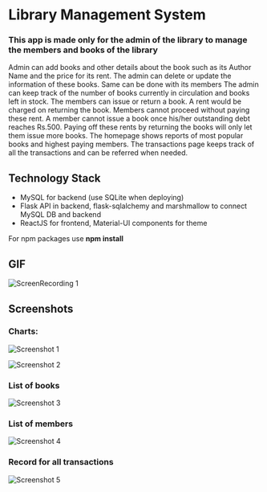 # Library Management System
### This app is made only for the admin of the library to manage the members and books of the library
Admin can add books and other details about the book such as its Author Name and the price for its
rent. The admin can delete or update the information of these books. Same can be done with its members
The admin can keep track of the number of books currently in circulation and books left in stock.
The members can issue or return a book. A rent would be charged on returning the book. Members cannot
proceed without paying these rent. A member cannot issue a book once his/her outstanding debt reaches 
Rs.500. Paying off these rents by returning the books will only let them issue more books. The homepage
shows reports of most popular books and highest paying members. The transactions page keeps track of
all the transactions and can be referred when needed.


## Technology Stack
- MySQL for backend (use SQLite when deploying)
- Flask API in backend, flask-sqlalchemy and marshmallow to connect MySQL DB and backend
- ReactJS for frontend, Material-UI components for theme


For npm packages use **npm install**


## GIF

![ScreenRecording 1](https://github.com/kakarot98/library-management/tree/main/screenshots/ScreenRecording1.gif)


## Screenshots

### Charts:
![Screenshot 1](https://github.com/kakarot98/library-management/tree/main/screenshots/Screenshot1.png)

![Screenshot 2](https://github.com/kakarot98/library-management/tree/main/screenshots/Screenshot2.png)

### List of books
![Screenshot 3](https://github.com/kakarot98/library-management/tree/main/screenshots/Screenshot3.png)

### List of members
![Screenshot 4](https://github.com/kakarot98/library-management/tree/main/screenshots/Screenshot4.png)

### Record for all transactions
![Screenshot 5](https://github.com/kakarot98/library-management/tree/main/screenshots/Screenshot5.png)

